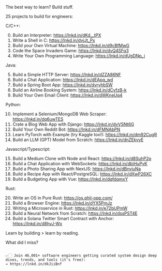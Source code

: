 The best way to learn? Build stuff.

25 projects to build for engineers:


C/C++:

0. Build an Interpreter: https://lnkd.in/dKd__tPX
1. Write a Shell in C: https://lnkd.in/dvjJt_Px
2. Build your Own Virtual Machine: https://lnkd.in/d9cBfMwG
3. Code the Space Invaders Game: https://lnkd.in/dvQ4SFq3
4. Write Your Own Programming Language: https://lnkd.in/dUgDNp_j

Java:

5. Build a Simple HTTP Server: https://lnkd.in/dZZA86NF
6. Build a Chat Application: https://lnkd.in/dEApq_wd
7. Build a Spring Boot App: https://lnkd.in/dvryhbSW
8. Build an Airline Booking System: https://lnkd.in/dCyfzB-k
9. Build Your Own Email Client: https://lnkd.in/dWKneUq4

Python:

10. Implement a Selenium/MongoDB Web Scraper: https://lnkd.in/dq6uwTES
11. Crate a Blog Web App with Django: https://lnkd.in/dvVSNt6G
12. Build Your Own Reddit Bot: https://lnkd.in/dFMNAbPN
13. Learn PyTorch with Example (try Kaggle too!): https://lnkd.in/dm92CugR
14. Build an LLM (GPT) Model from Scratch: https://lnkd.in/dnZEkvyE

Javascript/Typescript:

15. Build a Medium Clone with Node and React: https://lnkd.in/d8SuhP2p
16. Build a Chat Application with WebSockets: https://lnkd.in/dbiHuPyK
17. Build a Photo Sharing App with NextJS: https://lnkd.in/dBnvjuNa
18. Build a Recipe App with React/PostgreSQL: https://lnkd.in/dXwP26XC
19. Build a Budgeting App with Vue: https://lnkd.in/dqfdqmxY

Rust:

20. Write an OS in Pure Rust: https://os.phil-opp.com/
21. Build a Browser Engine: https://lnkd.in/dYX5PmJz
22. Writing a Microservice in Rust: https://lnkd.in/e72bUPmW
23. Build a Neural Network from Scratch: 
https://lnkd.in/dssPST4E
24. Build a Solana Twitter Smart Contract with Anchor: https://lnkd.in/d8hvJ-Wx

Learn by building > learn by reading.


What did I miss?


~~~

👉🏻 Join 46,001+ software engineers getting curated system design deep dives, trends, and tools (it's free):
➔ https://lnkd.in/dkJiiBnf
